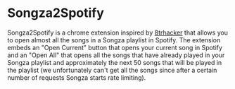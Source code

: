 Songza2Spotify
=============
Songza2Spotify is a chrome extension inspired by [8trhacker](https://github.com/Lukesed/8trhacker) that allows you to open almost all the songs in a Songza playlist in Spotify. The extension embeds an "Open Current" button that opens your current song in Spotify and an "Open All" that opens all the songs that have already played in your Songza playlist and approximately the next 50 songs that will be played in the playlist (we unfortunately can't get all the songs since after a certain number of requests Songza starts rate limiting).

